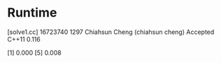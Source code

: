 # Runtime

[solve1.cc]
16723740    1297    Chiahsun Cheng (chiahsun cheng)   Accepted  C++11   0.116

[1] 0.000
[5] 0.008
